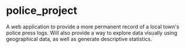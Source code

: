 # police_project
A web application to provide a more permanent record of a local town's police press logs. Will also provide a way to explore data visually using geographical data, as well as generate descriptive statistics.
